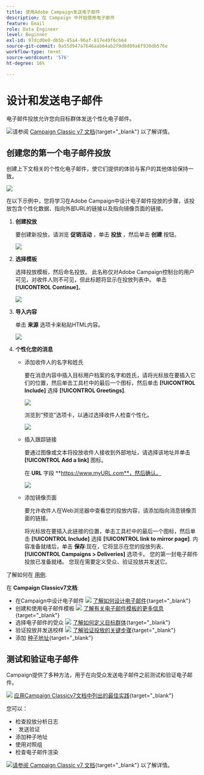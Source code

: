 ```yaml
---
title: 使用Adobe Campaign发送电子邮件
description: 在 Campaign 中开始使用电子邮件
feature: Email
role: Data Engineer
level: Beginner
exl-id: 97dcd0e0-db5b-45a4-96af-817e49f6cb64
source-git-commit: 0a55d947a7646aab64ab2f9d0d09a6f930db576e
workflow-type: tm+mt
source-wordcount: '576'
ht-degree: 16%

---
```


# 设计和发送电子邮件

电子邮件投放允许您向目标群体发送个性化电子邮件。

![](../assets/do-not-localize/book.png)请参阅 [Campaign Classic v7 文档](https://experienceleague.adobe.com/docs/campaign-classic/using/sending-messages/sending-emails/about-email-channel.html){target=&quot;_blank&quot;} 以了解详情。

## 创建您的第一个电子邮件投放

创建上下文相关的个性化电子邮件，使它们提供的体验与客户的其他体验保持一致。

![](assets/new-email-content.png)


在以下示例中，您将学习在Adobe Campaign中设计电子邮件投放的步骤，该投放包含个性化数据、指向外部URL的链接以及指向镜像页面的链接。

1. **创建投放**

   要创建新投放，请浏览 **促销活动** ，单击 **投放** ，然后单击 **创建** 按钮。

   ![](assets/delivery_step_1.png)

1. **选择模板**

   选择投放模板，然后命名投放。 此名称仅对Adobe Campaign控制台的用户可见，对收件人则不可见，但此标题将显示在投放列表中。 单击 **[!UICONTROL Continue]**。

   ![](assets/dce_delivery_model.png)

1. **导入内容**

   单击 **来源** 选项卡来粘贴HTML内容。

   ![](assets/paste-content.png)


1. **个性化您的消息**


   * 添加收件人的名字和姓氏

      要在消息内容中插入目标用户档案的名字和姓氏，请将光标放在要插入它们的位置，然后单击工具栏中的最后一个图标，然后单击 **[!UICONTROL Include]** 选择 **[!UICONTROL Greetings]**.

      ![](assets/include-greetings.png)

      浏览到“预览”选项卡，以通过选择收件人检查个性化。

      ![](assets/perso-check.png)

   * 插入跟踪链接

      要通过图像或文本将投放收件人接收到外部地址，请选择该地址并单击 **[!UICONTROL Add a link]** 图标。

      在 **URL** 字段 **https://www.myURL.com**，然后确认。

      ![](assets/add-a-link.png)

   * 添加镜像页面

      要允许收件人在Web浏览器中查看您的投放内容，请添加指向消息镜像页面的链接。

      将光标放在要插入此链接的位置，单击工具栏中的最后一个图标，然后单击 **[!UICONTROL Include]** 选择 **[!UICONTROL link to mirror page]**.
   内容准备就绪后，单击 **保存**:现在，它将显示在您的投放列表、 **[!UICONTROL Campaigns > Deliveries]** 选项卡。 您的第一封电子邮件投放已准备就绪。 您现在需要定义受众、验证投放并发送它。


了解如何在 [用例](https://experienceleague.adobe.com/docs/campaign/automation/workflows/use-cases/deliveries/load-delivery-content.html).

在 **Campaign Classicv7文档**:

* 在Campaign中设计电子邮件
   ![](../assets/do-not-localize/book.png) [了解如何设计电子邮件](https://experienceleague.adobe.com/docs/campaign-classic/using/sending-messages/sending-emails/defining-the-email-content.html){target=&quot;_blank&quot;}
* 创建和使用电子邮件模板
   ![](../assets/do-not-localize/book.png) [了解有关电子邮件模板的更多信息](https://experienceleague.adobe.com/docs/campaign-classic/using/sending-messages/using-delivery-templates/about-templates.html?lang=zh-Hans){target=&quot;_blank&quot;}
* 选择电子邮件的受众
   ![](../assets/do-not-localize/book.png) [了解如何定义目标群体](https://experienceleague.adobe.com/docs/campaign-classic/using/sending-messages/key-steps-when-creating-a-delivery/steps-defining-the-target-population.html){target=&quot;_blank&quot;}
* 验证投放并发送校样
   ![](../assets/do-not-localize/book.png) [了解验证投放的关键步骤](https://experienceleague.adobe.com/docs/campaign-classic/using/sending-messages/key-steps-when-creating-a-delivery/steps-validating-the-delivery.html){target=&quot;_blank&quot;}
* 添加 [种子地址](https://experienceleague.adobe.com/docs/campaign-classic/using/sending-messages/using-seed-addresses/about-seed-addresses.html){target=&quot;_blank&quot;}

## 测试和验证电子邮件

Campaign提供了多种方法，用于在向受众发送电子邮件之前测试和验证电子邮件。

![](../assets/do-not-localize/book.png) [应用Campaign Classicv7文档中列出的最佳实践](https://experienceleague.adobe.com/docs/campaign-classic/using/sending-messages/key-steps-when-creating-a-delivery/delivery-bestpractices/check-before-sending.html){target=&quot;_blank&quot;}

您可以：

* 检查投放分析日志
*   发送验证
* 添加种子地址
* 使用对照组
* 检查电子邮件渲染

![](../assets/do-not-localize/book.png)[请参阅 Campaign Classic v7 文档](https://experienceleague.adobe.com/docs/campaign-classic/using/sending-messages/key-steps-when-creating-a-delivery/steps-validating-the-delivery.html){target=&quot;_blank&quot;} 以了解详情。
